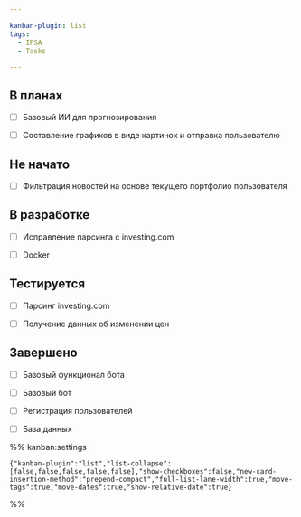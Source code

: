 ```yaml
---

kanban-plugin: list
tags:
  - IPSA
  - Tasks

---
```


## В планах

- [ ] Базовый ИИ для прогнозирования
- [ ] Составление графиков в виде картинок и отправка пользователю


## Не начато

- [ ] Фильтрация новостей на основе текущего портфолио пользователя


## В разработке

- [ ] Исправление парсинга с investing.com
- [ ] Docker


## Тестируется

- [ ] Парсинг investing.com
- [ ] Получение данных об изменении цен


## Завершено

- [ ] Базовый функционал бота
- [ ] Базовый бот
- [ ] Регистрация пользователей
- [ ] База данных




%% kanban:settings
```
{"kanban-plugin":"list","list-collapse":[false,false,false,false,false],"show-checkboxes":false,"new-card-insertion-method":"prepend-compact","full-list-lane-width":true,"move-tags":true,"move-dates":true,"show-relative-date":true}
```
%%